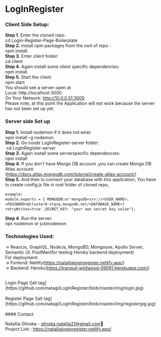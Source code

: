 # LogInRegister

### Client Side Setup:
**Step 1.** Enter the cloned repo:<br>
cd Login-Register-Page-Boilerplate<br>
**Step 2.** install npm packages from the root of repo :<br>
npm install <br>
**Step 3.** Enter client folder:<br>
cd client <br>
**Step 4.** Again install some client specific dependencies: <br>
npm install<br>
**Step 5.** Start the client: <br> 
npm start <br>
You should see a server open at  <br>
Local:   http://localhost:3000 <br>
On Your Network:  http://10.0.0.51:3000<br>
Please note, at this point the Application will not work because the server has not been set up yet.<br>

### Server side Set up<br>
**Step 1.** Install nodemon if it does not exist:<br>
npm install -g nodemon<br>
**Step 2.** Go inside LogInRegister-server folder:<br>
 cd LogInRegister-server  <br>
**Step 3.** Again install some serverspecific dependencies: <br>
npm install  <br>
**Step 4.** If you don't have Mongo DB account ,you can create Mongo DB Atlas account:<br>
(https://docs.atlas.mongodb.com/tutorial/create-atlas-account/)<br>
**Step 5.** And then to connect your database with this application, You have to create config.js file in root folder of cloned repo,

```
example:
module.exports = { MONGODB:or'mongodb+srv://<USER_NAME>:<PASSWORD>@cluster0-vtqvq.mongodb.net/<DATABASE_NAME>?retryWrites=true',SECRET_KEY: "your own secret key value"};
```  

**Step 4.**  Run the server:<br>
npx nodemon or justnodemon<br>
  
### Technologies Used:<br>
-> ReactJs, GraphQL, NodeJs, MongoBD, Mongoose, Apollo Server, Semantic UI, PostMan(for testing Heroky backend deployment)<br>
For deployment:<br>
-> Fontend: Netlify(https://nataliialoginregister.netlify.app/)<br>
-> Backend: Heroku(https://tranquil-wildwood-09091.herokuapp.com/) <br>

<br>
Login Page
![alt tag](https://github.com/natagl/LogInRegister/blob/master/img/login.jpg)
<br>
<br>
Register Page
![alt tag](https://github.com/natagl/LogInRegister/blob/master/img/registerjpg.jpg)
<br>
<br>
#### Contact<br>

Nataliia Glinska - glinska.nataliia21@gmail.com📩<br>
Project Link : https://nataliialoginregister.netlify.app/<br>
<br>


